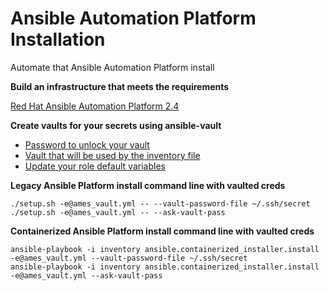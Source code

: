 # Ansible Automation Platform Installation
Automate that Ansible Automation Platform install

**Build an infrastructure that meets the requirements**

[Red Hat Ansible Automation Platform 2.4](https://docs.redhat.com/en/documentation/red_hat_ansible_automation_platform/2.4/ "Red Hat Ansible Automation Platform 2.4")

**Create vaults for your secrets using ansible-vault**
- [Password to unlock your vault](https://github.com/ericcames/aap.platform.install/blob/main/roles/ansible_platform_install/files/secret_example.yml "Password to unlock your vault")
- [Vault that will be used by the inventory file](https://github.com/ericcames/aap.platform.install/blob/main/roles/ansible_platform_install/files/vault_example.yml "Vault that will be used by the inventory file")
- [Update your role default variables](https://github.com/ericcames/aap.platform.install/blob/main/roles/ansible_platform_install/README.md "Update your role default variables")

**Legacy Ansible Platform install command line with vaulted creds**
```
./setup.sh -e@ames_vault.yml -- --vault-password-file ~/.ssh/secret
./setup.sh -e@ames_vault.yml -- --ask-vault-pass
```
**Containerized Ansible Platform install command line with vaulted creds**
```
ansible-playbook -i inventory ansible.containerized_installer.install -e@ames_vault.yml --vault-password-file ~/.ssh/secret
ansible-playbook -i inventory ansible.containerized_installer.install -e@ames_vault.yml --ask-vault-pass

```
